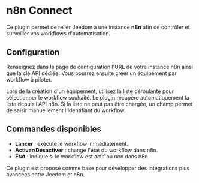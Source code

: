 # n8n Connect

Ce plugin permet de relier Jeedom à une instance **n8n** afin de contrôler et surveiller vos workflows d'automatisation.

## Configuration

Renseignez dans la page de configuration l'URL de votre instance n8n ainsi que la clé API dédiée. Vous pourrez ensuite créer un équipement par workflow à piloter.

Lors de la création d'un équipement, utilisez la liste déroulante pour sélectionner le workflow souhaité. Le plugin récupère automatiquement la liste depuis l'API n8n.
Si la liste ne peut pas être chargée, un champ permet de saisir manuellement l'identifiant du workflow.

## Commandes disponibles

- **Lancer** : exécute le workflow immédiatement.
- **Activer/Désactiver** : change l'état du workflow dans n8n.
- **État** : indique si le workflow est actif ou non dans n8n.

Ce plugin est proposé comme base pour développer des intégrations plus avancées entre Jeedom et n8n.
